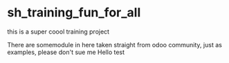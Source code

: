 # sh_training_fun_for_all
this is a super coool training project 

There are somemodule in here taken straight from odoo community, just as examples, please don't sue me
Hello test
